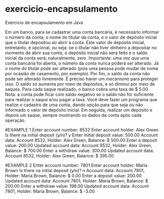 # exercicio-encapsulamento
Exercicio de encapsulamento em Java

Em um banco, para se cadastrar uma conta bancária, é necessário informar o número da conta, o nome do
titular da conta, e o valor de depósito inicial que o titular depositou ao abrir a conta. Este valor de depósito
inicial, entretanto, é opcional, ou seja: se o titular não tiver dinheiro a depositar no momento de abrir sua
conta, o depósito inicial não será feito e o saldo inicial da conta será, naturalmente, zero.
Importante: uma vez que uma conta bancária foi aberta, o número da conta nunca poderá ser alterado. Já
o nome do titular pode ser alterado (pois uma pessoa pode mudar de nome por ocasião de casamento, por
exemplo).
Por fim, o saldo da conta não pode ser alterado livremente. É preciso haver um mecanismo para proteger
isso. O saldo só aumenta por meio de depósitos, e só diminui por meio de saques. Para cada saque
realizado, o banco cobra uma taxa de $ 5.00. Nota: a conta pode ficar com saldo negativo se o saldo não for
suficiente para realizar o saque e/ou pagar a taxa.
Você deve fazer um programa que realize o cadastro de uma conta, dando opção para que seja ou não
informado o valor de depósito inicial. Em seguida, realizar um depósito e depois um saque, sempre
mostrando os dados da conta após cada operação.

#EXAMPLE 1
Enter account number: 8532
Enter account holder: Alex Green
Is there na initial deposit (y/n)? y
Enter initial deposit value: 500.00
Account data:
Account 8532, Holder: Alex Green, Balance: $ 500.00
Enter a deposit value: 200.00
Updated account data:
Account 8532, Holder: Alex Green, Balance: $ 700.00
Enter a withdraw value: 300.00
Updated account data:
Account 8532, Holder: Alex Green, Balance: $ 395.00

#EXAMPLE 2
Enter account number: 7801
Enter account holder: Maria Brown
Is there na initial deposit (y/n)? n
Account data:
Account 7801, Holder: Maria Brown, Balance: $ 0.00
Enter a deposit value: 200.00
Updated account data:
Account 7801, Holder: Maria Brown, Balance: $ 200.00
Enter a withdraw value: 198.00
Updated account data:
Account 7801, Holder: Maria Brown, Balance: $ -3.00
